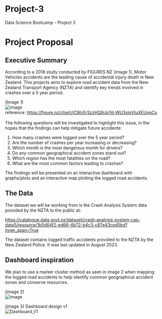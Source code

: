 # Project-3
Data Science Bootcamp - Project 3

# Project Proposal
## Executive Summary
According to a 2018 study conducted by FIGURES NZ (image 1), Motor Vehicles accidents are the leading cause of accidental injury death in New Zealand. This projects aims to explore road accident data from the New Zealand Transport Agency (NZTA) and identify key trends involved in crashes over a 5 year period.

(Image 1) <br/>
![image](https://github.com/Jadon55/Project-3/assets/91498217/de7da3ef-22ac-40fc-af8b-5da442bb172f) </br>
reference: https://figure.nz/chart/jCWcErSzzHQ9JqYd-WU3slqVIuXEUnpCx </br>
</br>
The following questions will be investigated to highlight this issue, in the hopes that the findings can help mitigate future accidents:

1. How many crashes were logged over the 5 year period?
2. Are the number of crashes per year increasing or decreasing?
3. Which month is the most dangerous month for drivers?
4. Do any common geographical accident zones stand out?
5. Which region has the most fatalities on the road?
6. What are the most common factors leading to crashes?

The findings will be presented on an interactive dashboard with graphs/plots and an interactive map plotting the logged road accidents.

## The Data
The dataset we will be working from is the Crash Analysis System data provided by the NZTA to the public at: </br> 

https://catalogue.data.govt.nz/dataset/crash-analysis-system-cas-data5/resource/1b5d64f2-ed66-4b72-b4c3-c87e43ced5bd?inner_span=True </br>

The dataset contains logged traffic accidents provided to the NZTA by the New Zealand Police. It was last updated in August 2023.

## Dashboard inspiration
We plan to use a marker cluster method as seen in image 2 when mapping the logged road accidents to help identify common geographical accident zones and conserve resources. </br>

(image 2) </br>
![image](https://github.com/Jadon55/Project-3/assets/91498217/fbdc41ef-a356-4070-ad88-38c65b38b0c6)

(image 3) Dashboard design v1</br>
![Dashboard_V1](https://github.com/Jadon55/Project-3/assets/78763124/1797678f-da0f-4e53-8848-fa939f82b66c)


